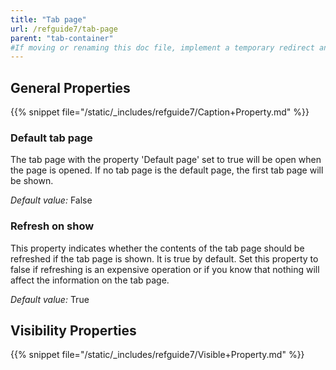 ```yaml
---
title: "Tab page"
url: /refguide7/tab-page
parent: "tab-container"
#If moving or renaming this doc file, implement a temporary redirect and let the respective team know they should update the URL in the product. See Mapping to Products for more details.
---
```



## General Properties

{{% snippet file="/static/_includes/refguide7/Caption+Property.md" %}}

### Default tab page

The tab page with the property 'Default page' set to true will be open when the page is opened. If no tab page is the default page, the first tab page will be shown.

_Default value:_ False

### Refresh on show

This property indicates whether the contents of the tab page should be refreshed if the tab page is shown. It is true by default. Set this property to false if refreshing is an expensive operation or if you know that nothing will affect the information on the tab page.

_Default value:_ True

## Visibility Properties

{{% snippet file="/static/_includes/refguide7/Visible+Property.md" %}}
